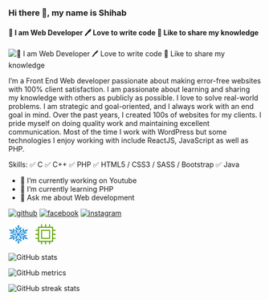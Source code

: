  ### Hi there 👋, my name is  Shihab
####  👑 I am Web Developer 🖊️ Love to write code 🎤 Like to share my knowledge 
![ 👑 I am Web Developer 🖊️ Love to write code 🎤 Like to share my knowledge ]( https://scontent.fcgp17-1.fna.fbcdn.net/v/t39.30808-6/296359370_717097022691033_2616150031967951604_n.jpg?_nc_cat=111&ccb=1-7&_nc_sid=5f2048&_nc_eui2=AeEhF92ohQHvgrYrvWprXP6jMJd6S6kFOEAwl3pLqQU4QJRqD2SNO3s3MyJBCrxqIX3WwYfKdNETV1x7vyUTtUEf&_nc_ohc=nesiu8twLPwQ7kNvgHic_oO&_nc_ht=scontent.fcgp17-1.fna&oh=00_AYAZFOWAxjRoW7JQ78-W3JGJCtQF_yGWIk51Dj2FAUwUTw&oe=664D2B14)

 I’m a Front End Web developer passionate about making error-free websites with 100% client satisfaction. I am passionate about learning and sharing my knowledge with others as publicly as possible. I love to solve real-world problems. I am strategic and goal-oriented, and I always work with an end goal in mind. Over the past years, I created 100s of websites for my clients. I pride myself on doing quality work and maintaining excellent communication. Most of the time I work with WordPress but some technologies I enjoy working with include ReactJS, JavaScript as well as PHP.

Skills:  ✅ C ✅ C++ ✅ PHP ✅ HTML5 / CSS3 / SASS / Bootstrap ✅ Java   

- 🔭 I’m currently working on  Youtube 
- 🌱 I’m currently learning PHP 
- 💬 Ask me about Web development  


[<img src='https://cdn.jsdelivr.net/npm/simple-icons@3.0.1/icons/github.svg' alt='github' height='40'>](https://github.com/https://github.com/Shihabchy73)  [<img src='https://cdn.jsdelivr.net/npm/simple-icons@3.0.1/icons/facebook.svg' alt='facebook' height='40'>](https://www.facebook.com/https://www.facebook.com/shihab0184)  [<img src='https://cdn.jsdelivr.net/npm/simple-icons@3.0.1/icons/instagram.svg' alt='instagram' height='40'>](https://www.instagram.com/https://www.instagram.com/shihabchy0//)  

<a href='https://archiveprogram.github.com/'><img src='https://raw.githubusercontent.com/acervenky/animated-github-badges/master/assets/acbadge.gif' width='40' height='40'></a> <a href='https://docs.github.com/en/developers'><img src='https://raw.githubusercontent.com/acervenky/animated-github-badges/master/assets/devbadge.gif' width='40' height='40'></a> 

![GitHub stats](https://github-readme-stats.vercel.app/api?username=https://github.com/Shihabchy73&show_icons=true)  

![GitHub metrics](https://metrics.lecoq.io/https://github.com/Shihabchy73)  

![GitHub streak stats](https://streak-stats.demolab.com/?user=https://github.com/Shihabchy73)  


